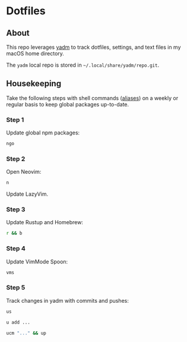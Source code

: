 # Dotfiles

## About

This repo leverages [yadm](https://yadm.io) to track dotfiles, settings, and text files in my macOS home directory.

The `yadm` local repo is stored in `~/.local/share/yadm/repo.git`.

## Housekeeping

Take the following steps with shell commands ([aliases](./.aliases)) on a weekly or regular basis to keep global packages up-to-date.

### Step 1

Update global npm packages:

```zsh
ngo
```

### Step 2

Open Neovim:

```zsh
n
```

Update LazyVim.

### Step 3

Update Rustup and Homebrew:

```zsh
r && b
```

### Step 4

Update VimMode Spoon:

```zsh
vms
```

### Step 5

Track changes in yadm with commits and pushes:

```zsh
us
```

```zsh
u add ...
```

```zsh
ucm "..." && up
```
